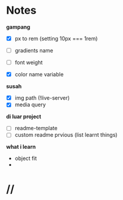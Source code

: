 # Notes

**gampang**
- [x] px to rem (setting 10px === 1rem)
- [ ] gradients name
- [ ] font weight
- [x] color name variable


**susah**
- [x] img path (!live-server)
- [x] media query

**di luar project**
- [ ] readme-template
- [ ] custom readme prvious (list learnt things)

**what i learn**
- object fit
- 


# //
